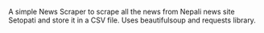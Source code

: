 A simple News Scraper to scrape all the news from Nepali news site Setopati and store it in a CSV file.
Uses beautifulsoup and requests library.  
